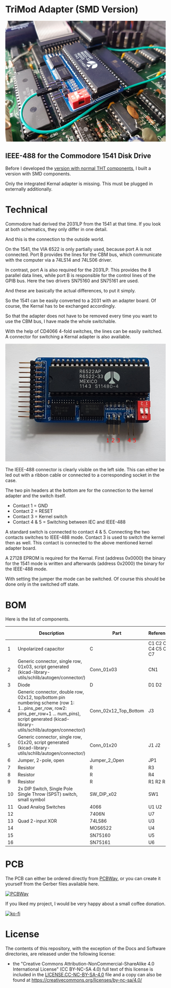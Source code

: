 # TriMod Adapter (SMD Version)

![](https://github.com/DL2DW/TriMod_Adapter_SMD_Version/blob/main/Images/TriMod_CBM_Adapter.jpg)



## IEEE-488 for the Commodore 1541 Disk Drive

Before I developed the [version with normal THT components](https://github.com/DL2DW/TriMod_Adapter), I built a version with SMD components. 

Only the integrated Kernal adapter is missing. This must be plugged in externally additionally.



# Technical

Commodore had derived the 2031LP from the 1541 at that time. If you look at both schematics, they only differ in one detail.

And this is the connection to the outside world. 

On the 1541, the VIA 6522 is only partially used, because port A is not connected. Port B provides the lines for the CBM bus, which communicate with the computer via a 74LS14 and 74LS06 driver.

In contrast, port A is also required for the 2031LP. This provides the 8 parallel data lines, while port B is responsible for the control lines of the GPIB bus. Here the two drivers SN75160 and SN75161 are used.

And these are basically the actual differences, to put it simply.

So the 1541 can be easily converted to a 2031 with an adapter board. Of course, the Kernal has to be exchanged accordingly.

So that the adapter does not have to be removed every time you want to use the CBM bus, I have made the whole switchable.

With the help of CD4066 4-fold switches, the lines can be easily switched. A connector for switching a Kernal adapter is also available.



![](https://github.com/DL2DW/TriMod_Adapter_SMD_Version/blob/main/Images/TriMod_CBM_Adapter_TOP.jpg)



The IEEE-488 connector is clearly visible on the left side. This can either be led out with a ribbon cable or connected to a corresponding socket in the case. 

The two pin headers at the bottom are for the connection to the kernel adapter and the switch itself. 

- Contact 1 = GND
- Contact 2 = RESET
- Contact 3 = Kernel switch
- Contact 4 & 5 = Switching between IEC and IEEE-488

A standard switch is connected to contact 4 & 5. Connecting the two contacts switches to IEEE-488 mode. Contact 3 is used to switch the kernel then as well. This contact is connected to the above mentioned kernel adapter board.

A 27128 EPROM is required for the Kernal. First (address 0x0000) the binary for the 1541 mode is written and afterwards (address 0x2000) the binary for the IEEE-488 mode.

With setting the jumper the mode can be switched. Of course this should be done only in the switched off state.



# BOM

Here is the list of components. 

|      | Description                                                  | Part                  | References           | Value                       | Quantity Per PCB |
| ---- | ------------------------------------------------------------ | --------------------- | -------------------- | --------------------------- | ---------------- |
| 1    | Unpolarized capacitor                                        | C                     | C1 C2 C3 C4 C5 C6 C7 | 100nF                       | 7                |
| 2    | Generic connector, single row, 01x03, script generated (kicad-library-utils/schlib/autogen/connector/) | Conn_01x03            | CN1                  | Kernal                      | 1                |
| 3    | Diode                                                        | D                     | D1 D2                | 1N4148                      | 2                |
| 4    | Generic connector, double row, 02x12, top/bottom pin numbering scheme (row 1: 1...pins_per_row, row2: pins_per_row+1 ... num_pins), script generated (kicad-library-utils/schlib/autogen/connector/) | Conn_02x12_Top_Bottom | J3                   | IEEE-488 Connector          | 1                |
| 5    | Generic connector, single row, 01x20, script generated (kicad-library-utils/schlib/autogen/connector/) | Conn_01x20            | J1 J2                | PIN Header to PCB 6522 1-20 | 2                |
| 6    | Jumper, 2-pole, open                                         | Jumper_2_Open         | JP1                  | Jumper                      | 1                |
| 7    | Resistor                                                     | R                     | R3                   | 10k                         | 1                |
| 8    | Resistor                                                     | R                     | R4                   | 1k                          | 1                |
| 9    | Resistor                                                     | R                     | R1 R2 R5             | 3k3                         | 3                |
| 10   | 2x DIP Switch, Single Pole Single Throw (SPST) switch, small symbol | SW_DIP_x02            | SW1                  | IEEE-488 Device ID          | 1                |
| 11   | Quad Analog Switches                                         | 4066                  | U1 U2                | 4066                        | 2                |
| 12   |                                                              | 7406N                 | U7                   | 7406N                       | 1                |
| 13   | Quad 2-input XOR                                             | 74LS86                | U3                   | 74LS86                      | 1                |
| 14   |                                                              | MOS6522               | U4                   | MOS6522                     | 1                |
| 15   |                                                              | SN75160               | U5                   | SN75160                     | 1                |
| 16   |                                                              | SN75161               | U6                   | SN75161                     | 1                |



# PCB

The PCB can either be ordered directly from [PCBWay](https://www.pcbway.com/project/shareproject/TriMod_Adapter_SMD_Version.html), or you can create it yourself from the Gerber files available here.

[![PCBWay](https://www.pcbway.com/project/img/images/frompcbway.png)](https://www.pcbway.com/project/shareproject/TriMod_Adapter_SMD_Version.html)



If you liked my project, I would be very happy about a small coffee donation.

[![ko-fi](https://www.ko-fi.com/img/githubbutton_sm.svg)](https://ko-fi.com/R6R62T6RN)



# License

The contents of this repository, with the exception of the Docs and Software directories, are released under the following license:

- the "Creative Commons Attribution-NonCommercial-ShareAlike 4.0 International License" (CC BY-NC-SA 4.0) full text of this license is included in the [LICENSE.CC-NC-BY-SA-4.0](https://github.com/DL2DW/TriMod_Adapter_SMD_Version/blob/main/LICENSE.CC-NC-BY-SA) file and a copy can also be found at https://creativecommons.org/licenses/by-nc-sa/4.0/

